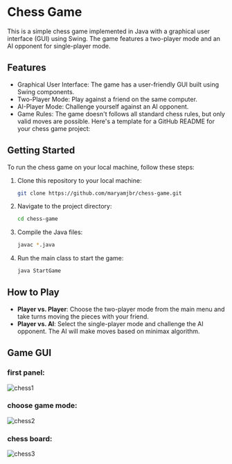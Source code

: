 # Chess Game
This is a simple chess game implemented in Java with a graphical user interface (GUI) using Swing. The game features a two-player mode and an AI opponent for single-player mode.

## Features
- Graphical User Interface: The game has a user-friendly GUI built using Swing components.
- Two-Player Mode: Play against a friend on the same computer.
- AI-Player Mode: Challenge yourself against an AI opponent.
- Game Rules: The game doesn't follows all standard chess rules, but only valid moves are possible.
  Here's a template for a GitHub README for your chess game project:


## Getting Started

To run the chess game on your local machine, follow these steps:

1. Clone this repository to your local machine:

   ```bash
   git clone https://github.com/maryamjbr/chess-game.git
   ```

2. Navigate to the project directory:

   ```bash
   cd chess-game
   ```

3. Compile the Java files:

   ```bash
   javac *.java
   ```

4. Run the main class to start the game:

   ```bash
   java StartGame
   ```

## How to Play

- **Player vs. Player**: Choose the two-player mode from the main menu and take turns moving the pieces with your friend.
- **Player vs. AI**: Select the single-player mode and challenge the AI opponent. The AI will make moves based on minimax algorithm.


## Game GUI
### first panel:
![chess1](https://github.com/maryamjbr/chess-game/assets/135154626/5af82581-0d03-4a2b-8556-d202ff4ff1c8)

### choose game mode:
![chess2](https://github.com/maryamjbr/chess-game/assets/135154626/d7778448-3b02-4e30-8dc5-6c70c0d6ba40)

### chess board:

![chess3](https://github.com/maryamjbr/chess-game/assets/135154626/b0b5898c-5f48-43c0-89a2-9cc8dbc4b3e5)
